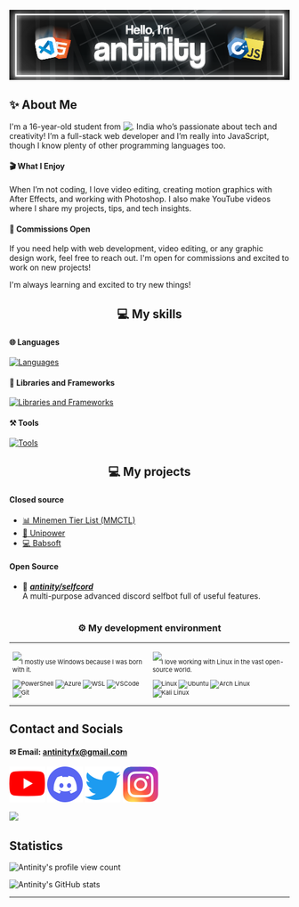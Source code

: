 <p align="center">
<img src="assets/banner_intro.png">
</p>

## ✨ About Me

I'm a 16-year-old student from <img src="https://images.emojiterra.com/google/noto-emoji/unicode-15.1/color/svg/1f1ee-1f1f3.svg" alt="." width="16" height="16"/> India who’s passionate about tech and creativity! I’m a full-stack web developer and I’m really into JavaScript, though I know plenty of other programming languages too.

#### 🎬 What I Enjoy

When I’m not coding, I love video editing, creating motion graphics with After Effects, and working with Photoshop. I also make YouTube videos where I share my projects, tips, and tech insights.

#### 💼 Commissions Open

If you need help with web development, video editing, or any graphic design work, feel free to reach out. I'm open for commissions and excited to work on new projects!

I'm always learning and excited to try new things!

## <p align="center">💻 My skills </p>

#### 🌐 Languages

[![Languages](https://skillicons.dev/icons?i=html,css,js,php,python,cpp,java,kotlin,lua)](https://skillicons.dev)

#### 🧩 Libraries and Frameworks

[![Libraries and Frameworks](https://skillicons.dev/icons?i=nextjs,react,electron,laravel,express,tailwind,discordjs)](https://skillicons.dev)

#### ⚒ Tools

[![Tools](https://skillicons.dev/icons?i=ps,pr,ae,figma,notion,blender,vscode)](https://skillicons.dev)

## <p align="center">💻 My projects </p>

#### Closed source
- [📊 Minemen Tier List (MMCTL)](https://mmctierlist.com/)
- [🔋 Unipower](https://myunipower.com/)
- [💻 Babsoft](https://babsoft.in/)

#### Open Source
- 📗 [***antinity/selfcord***](https://github.com/antinity/selfcord) <br/>
A multi-purpose advanced discord selfbot full of useful features.

#

### <p align="center">⚙️ My development environment </p>

<div class="table-devenvironment">
  <table style="font-size: 11px">
  <tr>
   
  <td valign="top" width="50%">
  <img width="441" height="1">
<img src="https://skillicons.dev/icons?i=windows" align="left">

   I mostly use Windows because I was born with it.

  ![PowerShell](https://img.shields.io/badge/-PowerShell-5391FE?style=flat&logo=powershell&logoColor=white)
  ![Azure](https://img.shields.io/badge/-Azure-0078D4?style=flat&logo=microsoft-azure&logoColor=white)
  ![WSL](https://img.shields.io/badge/-WSL-0D1117?style=flat&logo=windows-subsystem-for-linux&logoColor=FCC624)
  ![VSCode](https://img.shields.io/badge/-Visual%20Studio%20Code-007ACC?style=flat&logo=visual-studio-code&logoColor=white)
  ![Git](https://img.shields.io/badge/-Git-F05032?style=flat&logo=git&logoColor=white)
  </td>

  <td valign="top" width="50%">
  <img width="441" height="1">
<img src="https://skillicons.dev/icons?i=linux" align="left">

I love working with Linux in the vast open-source world.

  ![Linux](https://img.shields.io/badge/-Linux-000000?style=flat&logo=linux&logoColor=FCC624)
  ![Ubuntu](https://img.shields.io/badge/-Ubuntu-E95420?style=flat&logo=ubuntu&logoColor=white)
  ![Arch Linux](https://img.shields.io/badge/-Arch%20Linux-1793D1?style=flat&logo=arch-linux&logoColor=white)
  ![Kali Linux](https://img.shields.io/badge/-Kali%20Linux-557C94?style=flat&logo=kali-linux&logoColor=white)
  
  </td>
  </tr>
  </table>
</div>

## Contact and Socials

#### ✉ Email: antinityfx@gmail.com

[![YouTube](https://raw.githubusercontent.com/CLorant/readme-social-icons/main/large/filled/youtube.svg)](https://youtube.com/@TheAntinity)
[![Discord](https://raw.githubusercontent.com/CLorant/readme-social-icons/main/large/filled/discord.svg)](https://discord.com/invite/w4PAE3HkDF)
[![Twitter](https://raw.githubusercontent.com/CLorant/readme-social-icons/main/large/filled/twitter.svg)](https://x.com/antinityfx)
[![Instagram](https://raw.githubusercontent.com/CLorant/readme-social-icons/main/large/filled/instagram.svg)](https://www.instagram.com/antinityfx)
 
<a href="https://discord.com/invite/w4PAE3HkDF">
  <img src="https://lanyard.cnrad.dev/api/255322229062107136?theme=dark&borderRadius=15px&animated=true&idleMessage=In%20the%20sky%20there%20is%20an%20angel%20in%20somewhere%20(.%20%E2%9D%9B%20%E1%B4%97%20%E2%9D%9B.)" />
</a>

## Statistics
![Antinity's profile view count](https://komarev.com/ghpvc/?username=antinity&style=for-the-badge)

![Antinity's GitHub stats](https://github-readme-stats.vercel.app/api?username=antinity&show_icons=true&theme=github_dark_dimmed&border_radius=15)

---
